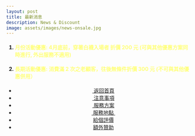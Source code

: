 ```yaml
---
layout: post
title: 最新消息
description: News & Discount
image: assets/images/news-onsale.jpg
---
```

<div class="box">
<ol>
	<h4><li><font color="#FFFF77">月份活動優惠: 4月底前，穿著白襪入場者 折價 200 元 (可與其他優惠方案同時進行, 外出服務不適用)</font></li></h4>
	<h4><li><font color="#FFFF77">長期活動優惠: 消費滿 2 次之老顧客，往後無條件折價 300 元 (不可與其他優惠併用） </font></li></h4>
</ol>
</div>


<!-- Main -->
<div class="content">
    <p style="text-transform: uppercase;"></p>
         <ul class="actions">
            <center>
                <div class="row 100% uniform">
                	<li><a href="{{site.basurl}}/" class="button special fa fa-home">&nbsp;返回首頁</a></li>
                	<li><a href="{{site.basurl}}/2018/01/08/precautions" class="button special fa fa-exclamation-triangle">&nbsp;注意事項</a></li>
                	<li><a href="{{site.basurl}}/2018/01/09/service" class="button special fa fa-file-text">&nbsp;服務方案</a></li>
                	<li><a href="{{site.basurl}}/2018/01/02/location" class="button special fa fa-location-arrow">&nbsp;服務地點&nbsp;</a></li>
                	<li><a href="{{site.basurl}}/2018/01/01/comments" class="button special icon fa-commenting">給個評價</a></li>
					<li><a href="{{site.basurl}}/2017/12/31/donate" class="button special icon fa-cc-visa">額外贊助</a></li>
                </div>
             </center>
        </ul>
</div>


